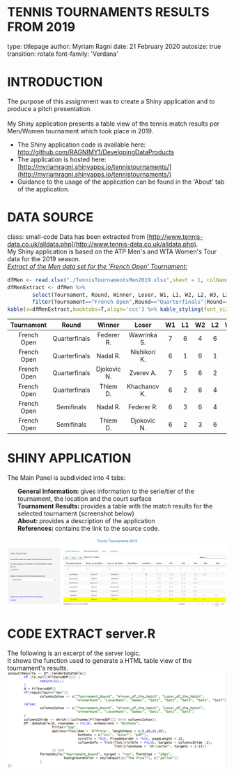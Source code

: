 TENNIS TOURNAMENTS RESULTS FROM 2019 
========================================================
type: titlepage
author: Myriam Ragni
date: 21 February 2020
autosize: true
transition: rotate
font-family: 'Verdana'

INTRODUCTION
========================================================
<style>
/* slide titles */
.reveal h3 { 
  font-size: 50px;
  color: blue;
}
.reveal p { 
  font-size: 28px;
  color: black;
}
.reveal ul { 
  font-size: 26px;
  color: grey;
}
.small-code pre code { 
  font-size: 12px;
}
</style>
The purpose of this assignment was to create a Shiny application and to produce a pitch presentation. 
<br><br>
My Shiny application presents a table view of the tennis match results per Men/Women tournament which took place in 2019.
- The Shiny application code is available here: [http://github.com/RAGNIMY1/DevelopingDataProducts ](http://github.com/RAGNIMY1/DevelopingDataProducts)
- The application is hosted here:  [http://myriamragni.shinyapps.io/tennistournaments/](http://myriamragni.shinyapps.io/tennistournaments/)
- Guidance to the usage of the application can be found in the 'About' tab of the application.


DATA SOURCE
========================================================
class: small-code
Data has been extracted from [http://www.tennis-data.co.uk/alldata.php](http://www.tennis-data.co.uk/alldata.php).  <br>My Shiny application is based on the ATP Men's and WTA Women's Tour data for the 2019 season.     
<u><i>Extract of the Men data set for the 'French Open' Tournament:</u></i> 




```r
dfMen <- read.xlsx("./TennisTournamentsMen2019.xlsx",sheet = 1, colNames=TRUE)
dfMenExtract <- dfMen %>% 
        select(Tournament, Round, Winner, Loser, W1, L1, W2, L2, W3, L3) %>% 
        filter(Tournament=="French Open",Round=="Quarterfinals"|Round=="Semifinals") 
kable(x=dfMenExtract,booktabs=T,align='ccc') %>% kable_styling(font_size = 14)
```

<table class="table" style="font-size: 14px; margin-left: auto; margin-right: auto;">
 <thead>
  <tr>
   <th style="text-align:center;"> Tournament </th>
   <th style="text-align:center;"> Round </th>
   <th style="text-align:center;"> Winner </th>
   <th style="text-align:center;"> Loser </th>
   <th style="text-align:center;"> W1 </th>
   <th style="text-align:center;"> L1 </th>
   <th style="text-align:center;"> W2 </th>
   <th style="text-align:center;"> L2 </th>
   <th style="text-align:center;"> W3 </th>
   <th style="text-align:center;"> L3 </th>
  </tr>
 </thead>
<tbody>
  <tr>
   <td style="text-align:center;"> French Open </td>
   <td style="text-align:center;"> Quarterfinals </td>
   <td style="text-align:center;"> Federer R. </td>
   <td style="text-align:center;"> Wawrinka S. </td>
   <td style="text-align:center;"> 7 </td>
   <td style="text-align:center;"> 6 </td>
   <td style="text-align:center;"> 4 </td>
   <td style="text-align:center;"> 6 </td>
   <td style="text-align:center;"> 7 </td>
   <td style="text-align:center;"> 6 </td>
  </tr>
  <tr>
   <td style="text-align:center;"> French Open </td>
   <td style="text-align:center;"> Quarterfinals </td>
   <td style="text-align:center;"> Nadal R. </td>
   <td style="text-align:center;"> Nishikori K. </td>
   <td style="text-align:center;"> 6 </td>
   <td style="text-align:center;"> 1 </td>
   <td style="text-align:center;"> 6 </td>
   <td style="text-align:center;"> 1 </td>
   <td style="text-align:center;"> 6 </td>
   <td style="text-align:center;"> 3 </td>
  </tr>
  <tr>
   <td style="text-align:center;"> French Open </td>
   <td style="text-align:center;"> Quarterfinals </td>
   <td style="text-align:center;"> Djokovic N. </td>
   <td style="text-align:center;"> Zverev A. </td>
   <td style="text-align:center;"> 7 </td>
   <td style="text-align:center;"> 5 </td>
   <td style="text-align:center;"> 6 </td>
   <td style="text-align:center;"> 2 </td>
   <td style="text-align:center;"> 6 </td>
   <td style="text-align:center;"> 2 </td>
  </tr>
  <tr>
   <td style="text-align:center;"> French Open </td>
   <td style="text-align:center;"> Quarterfinals </td>
   <td style="text-align:center;"> Thiem D. </td>
   <td style="text-align:center;"> Khachanov K. </td>
   <td style="text-align:center;"> 6 </td>
   <td style="text-align:center;"> 2 </td>
   <td style="text-align:center;"> 6 </td>
   <td style="text-align:center;"> 4 </td>
   <td style="text-align:center;"> 6 </td>
   <td style="text-align:center;"> 2 </td>
  </tr>
  <tr>
   <td style="text-align:center;"> French Open </td>
   <td style="text-align:center;"> Semifinals </td>
   <td style="text-align:center;"> Nadal R. </td>
   <td style="text-align:center;"> Federer R. </td>
   <td style="text-align:center;"> 6 </td>
   <td style="text-align:center;"> 3 </td>
   <td style="text-align:center;"> 6 </td>
   <td style="text-align:center;"> 4 </td>
   <td style="text-align:center;"> 6 </td>
   <td style="text-align:center;"> 2 </td>
  </tr>
  <tr>
   <td style="text-align:center;"> French Open </td>
   <td style="text-align:center;"> Semifinals </td>
   <td style="text-align:center;"> Thiem D. </td>
   <td style="text-align:center;"> Djokovic N. </td>
   <td style="text-align:center;"> 6 </td>
   <td style="text-align:center;"> 2 </td>
   <td style="text-align:center;"> 3 </td>
   <td style="text-align:center;"> 6 </td>
   <td style="text-align:center;"> 7 </td>
   <td style="text-align:center;"> 5 </td>
  </tr>
</tbody>
</table>

SHINY APPLICATION
========================================================
The Main Panel is subdivided into 4 tabs:
<ul><il><b>General Information: </b> gives information to the serie/tier of the tournament, the location and the court surface<br>
<il><b>Tournament Results: </b> provides a table with the match results for the selected tournament (screenshot below)<br>
<il><b>About: </b> provides a description of the application<br>
<il><b>References: </b> contains the link to the source code.
</ul>

![plot of chunk unnamed-chunk-1](./ShinyAppScreen.png)

CODE EXTRACT server.R
========================================================
The following is an excerpt of the server logic.<br>
It shows the function used to generate a HTML table view of the tournament's results. <br>
![](RserverExtract_2.png)
